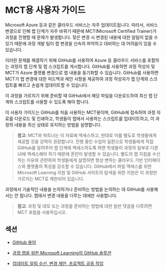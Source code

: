 ﻿# MCT용 사용자 가이드

Microsoft Azure 등과 같은 클라우드 서비스는 자주 업데이트됩니다. 따라서, 서비스 변경으로 인해 랩 단계가 자주 바뀌기 때문에 MCT(Microsoft Certified Trainer)가 과정을 진행할 때 문제가 발생합니다. 잦은 변경 시 변경된 내용에 대한 알림이 없을 수 있기 때문에 과정 개발 팀이 랩 변경을 신속히 파악하고 대비하는 데 어려움이 있을 수 있습니다.  

이러한 문제를 해결하기 위해 GitHub를 사용하여 Azure 등 클라우드 서비스를 포함하는 과정의 랩 단계 및 랩 스크립트를 게시합니다. GitHub를 사용하면 과정 작성자 및 MCT가 Azure 플랫폼 변경으로 랩 내용을 동기화할 수 있습니다. GitHub를 사용하면 MCT가 랩 변경에 대한 피드백과 제안 사항을 제공하여 과정 작성자가 랩 단계와 스크립트를 빠르고 손쉽게 업데이트할 수 있습니다.

이 과정을 가르치기 위해 준비할 때 GitHub에서 해당 파일을 다운로드하여 최신 랩 단계와 스크립트를 사용할 수 있도록 해야 합니다. 

이 사용자 가이드는 GitHub를 처음 사용하는 MCT용이며, GitHub에 접속하여 과정 자료를 다운로드 및 인쇄하고, 학생들이 랩에서 사용하는 스크립트를 업데이트하고, 이 과정의 내용을 최신 상태로 유지하는 방법을 설명합니다.

> **참고**: MCT와 파트너는 이 자료에 액세스하고, 반대로 이를 별도로 학생들에게 제공할 것을 강력히 권장합니다.  진행 중인 수업의 일환으로 학생들에게 직접 GitHub를 알려주어 랩 단계에 액세스하도록 하면 학생들이 과정의 일부로 다른 UI에 액세스해야 하기 때문에 혼란이 발생할 수 있습니다. 별도의 랩 지침을 수신하는 이유와 관련하여 학생들에게 설명하면 항상 변하는 클라우드 기반 인터페이스와 플랫폼의 특성을 강조할 수 있습니다. GitHub에서 파일 액세스를 위한 Microsoft Learning 지원 및 GitHub 사이트의 탐색을 위한 지원은 이 과정만 가르치는 MCT로 제한되어 있습니다.

과정에서 기술적인 내용을 논의하거나 준비하는 방법을 논의하는 데 GitHub를 사용해서는 안 됩니다. 랩에서 변경 내용을 다루는 데에만 사용합니다. 

> **참고**: 과정 및 데모 또는 과정을 준비하는 방법에 대한 일반 댓글을 다루려면 MCT 포럼을 사용하십시오.

## 섹션

- [GitHub 용어](terminology/)

- [과정 랩을 위한 Microsoft Learning의 GitHub 솔루션](solution/)

- [업데이트 알림 수신, 변경 제안, 프로젝트 공동 작업](collaboration/)
